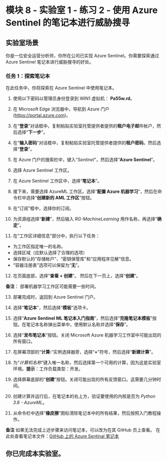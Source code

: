 ﻿# 模块 8 - 实验室 1 - 练习 2 - 使用 Azure Sentinel 的笔记本进行威胁搜寻

## 实验室场景

你是一位安全运营分析师，你所在公司已实现 Azure Sentinel。你需要探索通过 Azure Sentinel 笔记本进行威胁搜寻的好处。

### 任务 1：探索笔记本

在此任务中，你将探索在 Azure Sentinel 中使用笔记本。

1. 使用以下密码以管理员身份登录到 WIN1 虚拟机： **Pa55w.rd**。  

2. 在 Microsoft Edge 浏览器中，导航到 Azure 门户 (https://portal.azure.com)。

3. 在“**登录**”对话框中，复制粘贴实验室托管提供者提供的**租户电子邮**件帐户，然后选择“**下一步**”。

4. 在“**输入密码**”对话框中，复制粘贴实验室托管提供者提供的**租户密码**，然后选择“**登录**”。

5. 在 Azure 门户的搜索栏中，键入“*Sentinel*”，然后选择“**Azure Sentinel**”。

6. 选择 Azure Sentinel 工作区。

7. 在 Azure Sentinel 工作区中，选择“**笔记本**”。

8. 接下来，需要选择 AzureML 工作区。选择“**配置 Azure 机器学习**”，然后在命令栏中选择“**创建新的 AML 工作区**”按钮。

9. 在“订阅”框中，选择你的订阅。

10. 为资源组选择“**新建**”，然后输入 *RG-MachineLearning* 用作名称，再选择“**确定**”。 

11.	在“工作区详细信息”部分中，执行以下任务：
- 为工作区指定唯一的名称。
- 选择区域（应默认选择了合理的选项）
- 保存默认的“存储帐户”、“密钥保管库”和“应用程序见解”信息。
- “容器注册表”选项可以保留为“**无**”。

12.	在页面底部，选择“**查看 + 创建**”。 然后在下一页上，选择“**创建**”。

**备注**： 部署机器学习工作区可能需要一些时间。 

13.	部署完成时，返回到 Azure Sentinel 门户。

14. 选择“**笔记本**”，然后选择“**模板**”选项卡。 

15. 选择“**Azure Sentinel ML 笔记本入门指南**”，然后选择“**克隆笔记本模板**”按钮。在笔记本名称弹出菜单中，使用默认名称并选择“**保存**”。

16. 选择“**发布笔记本**”按钮。关闭 Microsoft Azure 机器学习工作室中可能出现的所有窗口。

17.	在屏幕顶部的“**计算:**”实例选择器旁，选择“**+**”符号，然后选择“**新建计算**”。

18.	为“*计算机名称*”键入唯一名称，然后选择第一个可用的计算，因为这是实验室环境。**提示**：工作负载类型：开发。

19.	选择屏幕底部的“**创建**”按钮。关闭可能出现的所有反馈窗口。这需要几分钟时间。

20.	创建计算并运行后，在笔记本的右上方，验证要使用的内核是否为 *Python 3.8 - AzureML*。

21. 从命令栏中选择“**橡皮擦**”图标清除笔记本中的所有结果，然后按照入门教程操作。

**备注** 如果无法完成上述步骤来访问笔记本，可以改为在其 GitHub 页上查看。  在此处查看笔记本文件：[GitHub 上的 Azure Sentinal 笔记本](https://github.com/Azure/Azure-Sentinel-Notebooks/blob/8122bca32387d60a8ee9c058ead9d3ab8f4d61e6/A%20Getting%20Started%20Guide%20For%20Azure%20Sentinel%20ML%20Notebooks.ipynb) 

## 你已完成本实验室。
